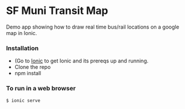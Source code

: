 # SF Muni Transit Map

Demo app showing how to draw real time bus/rail locations on a google map in Ionic.

### Installation

- (Go to [Ionic](http://www.ionicframework.com) to get Ionic and its prereqs up and running.
- Clone the repo
- npm install

### To run in a web browser

```bash
$ ionic serve



